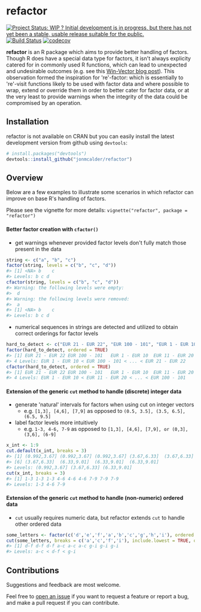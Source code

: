 
<!-- README.md is generated from README.Rmd. Please edit that file -->
refactor
========

[![Project Status: WIP ? Initial development is in progress, but there has not yet been a stable, usable release suitable for the public.](http://www.repostatus.org/badges/latest/wip.svg)](http://www.repostatus.org/#wip) [![Build Status](https://travis-ci.org/jonmcalder/refactor.svg?branch=master)](https://travis-ci.org/jonmcalder/refactor) [![codecov](https://codecov.io/gh/jonmcalder/refactor/branch/master/graph/badge.svg)](https://codecov.io/gh/jonmcalder/refactor)

**refactor** is an R package which aims to provide better handling of factors. Though R does have a special data type for factors, it isn't always explicity catered for in commonly used R functions, which can lead to unexpected and undesirable outcomes (e.g. see this [Win-Vector blog post](http://www.win-vector.com/blog/2014/09/factors-are-not-first-class-citizens-in-r/)). This observation formed the inspiration for 're'-factor: which is essentially to 're'-visit functions likely to be used with factor data and where possible to wrap, extend or override them in order to better cater for factor data, or at the very least to provide warnings when the integrity of the data could be compromised by an operation.

Installation
------------

refactor is not available on CRAN but you can easily install the latest development version from github using `devtools`:

``` r
# install.packages("devtools")
devtools::install_github("jonmcalder/refactor")
```

Overview
--------

Below are a few examples to illustrate some scenarios in which refactor can improve on base R's handling of factors.

Please see the vignette for more details: `vignette("refactor", package = "refactor")`

#### Better factor creation with `cfactor()`

-   get warnings whenever provided factor levels don't fully match those present in the data

``` r
string <- c("a", "b", "c")
factor(string, levels = c("b", "c", "d"))
#> [1] <NA> b    c   
#> Levels: b c d
cfactor(string, levels = c("b", "c", "d"))
#> Warning: the following levels were empty: 
#>  d
#> Warning: the following levels were removed: 
#>  a
#> [1] <NA> b    c   
#> Levels: b c d
```

-   numerical sequences in strings are detected and utilized to obtain correct orderings for factor levels

``` r
hard_to_detect <- c("EUR 21 - EUR 22", "EUR 100 - 101", "EUR 1 - EUR 10", "EUR 11 - EUR 20")
factor(hard_to_detect, ordered = TRUE)
#> [1] EUR 21 - EUR 22 EUR 100 - 101   EUR 1 - EUR 10  EUR 11 - EUR 20
#> 4 Levels: EUR 1 - EUR 10 < EUR 100 - 101 < ... < EUR 21 - EUR 22
cfactor(hard_to_detect, ordered = TRUE)
#> [1] EUR 21 - EUR 22 EUR 100 - 101   EUR 1 - EUR 10  EUR 11 - EUR 20
#> 4 Levels: EUR 1 - EUR 10 < EUR 11 - EUR 20 < ... < EUR 100 - 101
```

#### Extension of the generic `cut` method to handle (discrete) integer data

-   generate 'natural' intervals for factors when using cut on integer vectors
    -   e.g. `[1,3], [4,6], [7,9]` as opposed to `(0.5, 3.5], (3.5, 6.5], (6.5, 9.5]`
-   label factor levels more intuitively
    -   e.g. `1-3, 4-6, 7-9` as opposed to `[1,3], [4,6], [7,9], or (0,3], (3,6], (6-9]`

``` r
x_int <- 1:9
cut.default(x_int, breaks = 3)
#> [1] (0.992,3.67] (0.992,3.67] (0.992,3.67] (3.67,6.33]  (3.67,6.33] 
#> [6] (3.67,6.33]  (6.33,9.01]  (6.33,9.01]  (6.33,9.01] 
#> Levels: (0.992,3.67] (3.67,6.33] (6.33,9.01]
cut(x_int, breaks = 3)
#> [1] 1-3 1-3 1-3 4-6 4-6 4-6 7-9 7-9 7-9
#> Levels: 1-3 4-6 7-9
```

#### Extension of the generic `cut` method to handle (non-numeric) ordered data

-   `cut` usually requires numeric data, but refactor extends `cut` to handle other ordered data

``` r
some_letters <- factor(c('d','e','f','a','b','c','g','h','i'), ordered = TRUE)
cut(some_letters, breaks = c('a','c','f','i'), include.lowest = TRUE, ordered_result = TRUE)
#> [1] d-f d-f d-f a-c a-c a-c g-i g-i g-i
#> Levels: a-c < d-f < g-i
```

Contributions
-------------

Suggestions and feedback are most welcome.

Feel free to [open an issue](https://github.com/jonmcalder/refactor/issues) if you want to request a feature or report a bug, and make a pull request if you can contribute.
